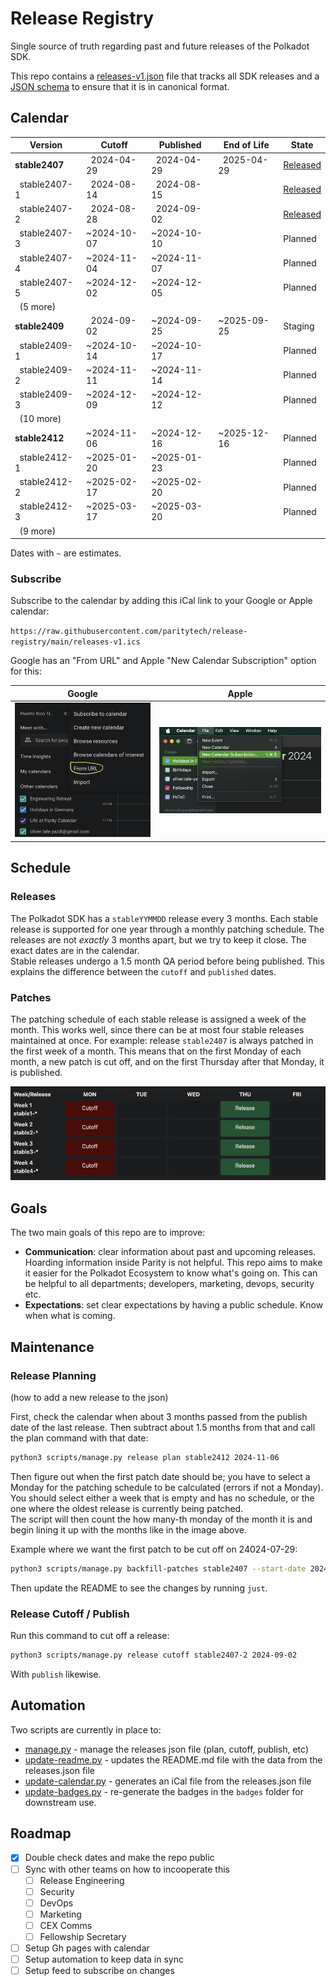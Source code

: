 # Release Registry

Single source of truth regarding past and future releases of the Polkadot SDK.

This repo contains a [releases-v1.json](./releases-v1.json) file that tracks all SDK releases and a [JSON schema](./releases-v1.schema.json) to ensure that it is in canonical format.

## Calendar

<!-- DO NOT EDIT. Run `python3 update-readme.py` instead. -->

<!-- TEMPLATE BEGIN -->

| Version | Cutoff | Published | End of Life | State |
|---------|--------|-----------|-------------|-------|
| **stable2407** | &nbsp;&nbsp;2024-04-29 | &nbsp;&nbsp;2024-04-29 | &nbsp;&nbsp;2025-04-29 | [Released](https://github.com/paritytech/polkadot-sdk/releases/tag/polkadot-stable2407) |
| &nbsp;&nbsp;stable2407-1 | &nbsp;&nbsp;2024-08-14 | &nbsp;&nbsp;2024-08-15 |  | [Released](https://github.com/paritytech/polkadot-sdk/releases/tag/polkadot-stable2407-1) |
| &nbsp;&nbsp;stable2407-2 | &nbsp;&nbsp;2024-08-28 | &nbsp;&nbsp;2024-09-02 |  | [Released](https://github.com/paritytech/polkadot-sdk/releases/tag/polkadot-stable2407-2) |
| &nbsp;&nbsp;stable2407-3 | ~2024-10-07 | ~2024-10-10 |  | Planned |
| &nbsp;&nbsp;stable2407-4 | ~2024-11-04 | ~2024-11-07 |  | Planned |
| &nbsp;&nbsp;stable2407-5 | ~2024-12-02 | ~2024-12-05 |  | Planned |
| &nbsp;&nbsp;(5 more) |  |  | | |
| **stable2409** | &nbsp;&nbsp;2024-09-02 | ~2024-09-25 | ~2025-09-25 | Staging |
| &nbsp;&nbsp;stable2409-1 | ~2024-10-14 | ~2024-10-17 |  | Planned |
| &nbsp;&nbsp;stable2409-2 | ~2024-11-11 | ~2024-11-14 |  | Planned |
| &nbsp;&nbsp;stable2409-3 | ~2024-12-09 | ~2024-12-12 |  | Planned |
| &nbsp;&nbsp;(10 more) |  |  | | |
| **stable2412** | ~2024-11-06 | ~2024-12-16 | ~2025-12-16 | Planned |
| &nbsp;&nbsp;stable2412-1 | ~2025-01-20 | ~2025-01-23 |  | Planned |
| &nbsp;&nbsp;stable2412-2 | ~2025-02-17 | ~2025-02-20 |  | Planned |
| &nbsp;&nbsp;stable2412-3 | ~2025-03-17 | ~2025-03-20 |  | Planned |
| &nbsp;&nbsp;(9 more) |  |  | | |

<!-- TEMPLATE END -->

Dates with `~` are estimates.

### Subscribe

Subscribe to the calendar by adding this iCal link to your Google or Apple calendar:

`https://raw.githubusercontent.com/paritytech/release-registry/main/releases-v1.ics`

 Google has an "From URL" and Apple "New Calendar Subscription" option for this:

 Google            |  Apple
:-------------------------:|:-------------------------:
![](.assets/screenshot-google-cal.png)  |  ![](.assets/screenshot-apple-cal.png)

## Schedule

### Releases

The Polkadot SDK has a `stableYYMMDD` release every 3 months. Each stable release is supported for one year through a monthly patching schedule. The releases are not *exactly* 3 months apart, but we try to keep it close. The exact dates are in the calendar.  
Stable releases undergo a 1.5 month QA period before being published. This explains the difference between the `cutoff` and `published` dates.

### Patches

The patching schedule of each stable release is assigned a week of the month. This works well, since there can be at most four stable releases maintained at once.  For example: release `stable2407` is always patched in the first week of a month. This means that on the first Monday of each month, a new patch is cut off, and on the first Thursday after that Monday, it is published.

![Monthly Patching](./.assets/monthly-patching.png)

## Goals

The two main goals of this repo are to improve:
- **Communication**: clear information about past and upcoming releases. Hoarding information inside Parity is not helpful. This repo aims to make it easier for the Polkadot Ecosystem to know what's going on. This can be helpful to all departments; developers, marketing, devops, security etc.
- **Expectations**: set clear expectations by having a public schedule. Know when what is coming.

## Maintenance


### Release Planning
(how to add a new release to the json)

First, check the calendar when about 3 months passed from the publish date of the last release. Then subtract about 1.5 months from that and call the plan command with that date:

```bash
python3 scripts/manage.py release plan stable2412 2024-11-06
```

Then figure out when the first patch date should be; you have to select a Monday for the patching schedule to be calculated (errors if not a Monday). You should select either a week that is empty and has no schedule, or the one where the oldest release is currently being patched.  
The script will then count the how many-th monday of the month it is and begin lining it up with the months like in the image above.

Example where we want the first patch to be cut off on 24024-07-29:

```bash
python3 scripts/manage.py backfill-patches stable2407 --start-date 2024-07-29
```

Then update the README to see the changes by running `just`.

### Release Cutoff / Publish

Run this command to cut off a release:

```bash
python3 scripts/manage.py release cutoff stable2407-2 2024-09-02
```

With `publish` likewise.

## Automation

Two scripts are currently in place to:

- [manage.py](./scripts/manage.py) - manage the releases json file (plan, cutoff, publish, etc)
- [update-readme.py](./scripts/update-readme.py) - updates the README.md file with the data from the releases.json file
- [update-calendar.py](./scripts/update-calendar.py) - generates an iCal file from the releases.json file
- [update-badges.py](./scripts/update-badges.py) - re-generate the badges in the `badges` folder for downstream use.

## Roadmap

  - [x] Double check dates and make the repo public
  - [ ] Sync with other teams on how to incooperate this
    - [ ] Release Engineering
    - [ ] Security
    - [ ] DevOps
    - [ ] Marketing
    - [ ] CEX Comms
    - [ ] Fellowship Secretary
  - [ ] Setup Gh pages with calendar
  - [ ] Setup automation to keep data in sync
  - [ ] Setup feed to subscribe on changes
